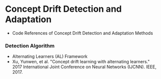 # Concept Drift Detection and Adaptation 
- Code References of Concept Drift Detection and Adaptation Methods

### Detection Algorithm
- Alternating Learners (AL) Framework
- Xu, Yunwen, et al. "Concept drift learning with alternating learners." 2017 International Joint Conference on Neural Networks (IJCNN). IEEE, 2017.

